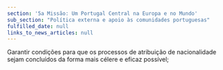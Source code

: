 ```yaml
---
section: '5a Missão: Um Portugal Central na Europa e no Mundo'
sub_section: "Política externa e apoio às comunidades portuguesas"
fulfilled_date: null
links_to_news_articles: null
---
```


Garantir condições para que os processos de atribuição de nacionalidade sejam concluídos da forma mais célere e eficaz possível;